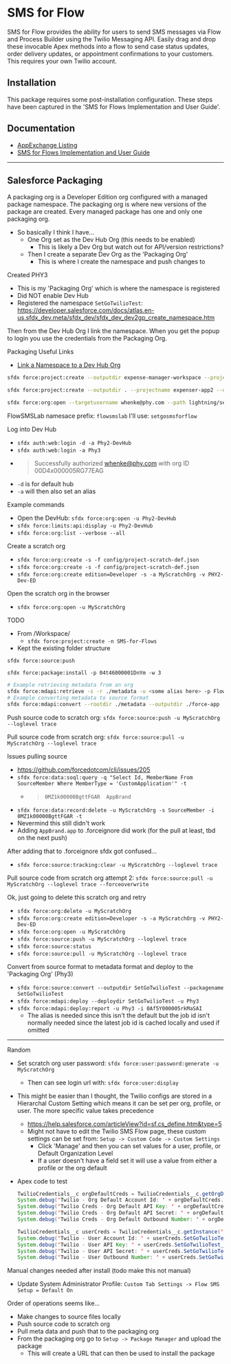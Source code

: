 # SMS for Flow

SMS for Flow provides the ability for users to send SMS messages via Flow and Process Builder using the Twilio Messaging API.  Easily drag and drop these invocable Apex methods into a flow to send case status updates, order delivery updates, or appointment confirmations to your customers. This requires your own Twilio account.

## Installation

This package requires some post-installation configuration. These steps have been captured in the 'SMS for Flows Implementation and User Guide'.

## Documentation

- [AppExchange Listing](https://appexchange.salesforce.com/appxListingDetail?listingId=a0N3A00000FeF9YUAV)
- [SMS for Flows Implementation and User Guide](https://appexchange.salesforce.com/servlet/servlet.FileDownload?file=00P3A00000gAwX0UAK)

---

## Salesforce Packaging

A packaging org is a Developer Edition org configured with a managed package namespace. The packaging org is where new versions of the package are created. Every managed package has one and only one packaging org.

- So basically I think I have...
  - One Org set as the Dev Hub Org (this needs to be enabled)
    - This is likely a Dev Org but watch out for API/version restrictions?
  - Then I create a separate Dev Org as the 'Packaging Org'
    - This is where I create the namespace and push changes to

Created PHY3

- This is my 'Packaging Org' which is where the namespace is registered
- Did NOT enable Dev Hub
- Registered the namespace `SetGoTwilioTest`: <https://developer.salesforce.com/docs/atlas.en-us.sfdx_dev.meta/sfdx_dev/sfdx_dev_dev2gp_create_namespace.htm>

Then from the Dev Hub Org I link the namespace. When you get the popup to login you use the credentials from the Packaging Org.

Packaging Useful Links

- [Link a Namespace to a Dev Hub Org](https://help.salesforce.com/articleView?id=sf.sfdx_dev_reg_namespace.htm)

```bash
sfdx force:project:create --outputdir expense-manager-workspace --projectname expenser-app --defaultpackagedir source-folder

sfdx force:project:create --outputdir . --projectname expenser-app2 --defaultpackagedir source-folder

sfdx force:org:open --targetusername whenke@phy.com --path lightning/setup/Package/home
```

FlowSMSLab namesace prefix: `flowsmslab`
I'll use: `setgosmsforflow`

Log into Dev Hub

- `sfdx auth:web:login -d -a Phy2-DevHub`
- `sfdx auth:web:login -a Phy3`
- > Successfully authorized whenke@phy.com with org ID 00D4x000005RG77EAG
- `-d` is for default hub
- `-a` will then also set an alias

Example commands

- Open the DevHub: `sfdx force:org:open -u Phy2-DevHub`
- `sfdx force:limits:api:display -u Phy2-DevHub`
- `sfdx force:org:list --verbose --all`

Create a scratch org

- `sfdx force:org:create -s -f config/project-scratch-def.json`
- `sfdx force:org:create -s -f config/project-scratch-def.json`
- `sfdx force:org:create edition=Developer -s -a MyScratchOrg -v PHY2-Dev-ED`

Open the scratch org in the browser

- `sfdx force:org:open -u MyScratchOrg`

TODO

- From /Workspace/
  - `sfdx force:project:create -n SMS-for-Flows`
- Kept the existing folder structure

`sfdx force:source:push`

`sfdx force:package:install -p 04t46000001DnYm -w 3`

```bash
# Example retrieving metadata from an org
sfdx force:mdapi:retrieve -s -r ./metadata -u <some alias here> -p FlowSMSLab
# Example converting metadata to source format
sfdx force:mdapi:convert --rootdir ./metadata --outputdir ./force-app
```

Push source code to scratch org: `sfdx force:source:push -u MyScratchOrg --loglevel trace`

Pull source code from scratch org: `sfdx force:source:pull -u MyScratchOrg --loglevel trace`

Issues pulling source

- <https://github.com/forcedotcom/cli/issues/205>
- `sfdx force:data:soql:query -q "Select Id, MemberName From SourceMember Where MemberType = 'CustomApplication'" -t`
  - > `0MZ1k00000BgttFGAR  AppBrand`
- `sfdx force:data:record:delete -u MyScratchOrg -s SourceMember -i 0MZ1k00000BgttFGAR -t`
- Nevermind this still didn't work
- Adding `AppBrand.app` to .forceignore did work (for the pull at least, tbd on the next push)

After adding that to .forceignore sfdx got confused...

- `sfdx force:source:tracking:clear -u MyScratchOrg --loglevel trace`

Pull source code from scratch org attempt 2: `sfdx force:source:pull -u MyScratchOrg --loglevel trace --forceoverwrite`

Ok, just going to delete this scratch org and retry

- `sfdx force:org:delete -u MyScratchOrg`
- `sfdx force:org:create edition=Developer -s -a MyScratchOrg -v PHY2-Dev-ED`
- `sfdx force:org:open -u MyScratchOrg`
- `sfdx force:source:push -u MyScratchOrg --loglevel trace`
- `sfdx force:source:status`
- `sfdx force:source:pull -u MyScratchOrg --loglevel trace`

Convert from source format to metadata format and deploy to the 'Packaging Org' (Phy3)

- `sfdx force:source:convert --outputdir SetGoTwilioTest --packagename SetGoTwilioTest`
- `sfdx force:mdapi:deploy --deploydir SetGoTwilioTest -u Phy3`
- `sfdx force:mdapi:deploy:report -u Phy3 -i 0Af5Y000005rkMaSAI`
  - The alias is needed since this isn't the default but the job id isn't normally needed since the latest job id is cached locally and used if omitted

---

Random

- Set scratch org user password: `sfdx force:user:password:generate -u MyScratchOrg`
  - Then can see login url with: `sfdx force:user:display`
- This might be easier than I thought, the Twilio configs are stored in a Hierarchal Custom Setting which means it can be set per org, profile, or user. The more specific value takes precedence
  - <https://help.salesforce.com/articleView?id=sf.cs_define.htm&type=5>
  - Might not have to edit the Twilio SMS Flow page, these custom settings can be set from: `Setup -> Custom Code -> Custom Settings`
    - Click 'Manage' and then you can set values for a user, profile, or Default Organization Level
    - If a user doesn't have a field set it will use a value from either a profile or the org default
- Apex code to test

  ```java
  TwilioCredentials__c orgDefaultCreds = TwilioCredentials__c.getOrgDefaults();
  System.debug('Twilio - Org Default Account Id: ' + orgDefaultCreds.SetGoTwilioTest__Account_Id__c);
  System.debug('Twilio Creds - Org Default API Key: ' + orgDefaultCreds.SetGoTwilioTest__API_Key__c);
  System.debug('Twilio Creds - Org Default API Secret: ' + orgDefaultCreds.SetGoTwilioTest__API_Secret__c);
  System.debug('Twilio Creds - Org Default Outbound Number: ' + orgDefaultCreds.SetGoTwilioTest__Outbound_Number__c);

  TwilioCredentials__c userCreds = TwilioCredentials__c.getInstance('0051h000005utiHAAQ');
  System.debug('Twilio - User Account Id: ' + userCreds.SetGoTwilioTest__Account_Id__c);
  System.debug('Twilio - User API Key: ' + userCreds.SetGoTwilioTest__API_Key__c);
  System.debug('Twilio - User API Secret: ' + userCreds.SetGoTwilioTest__API_Secret__c);
  System.debug('Twilio - User Outbound Number: ' + userCreds.SetGoTwilioTest__Outbound_Number__c);
  ```

Manual changes needed after install (todo make this not manual)

- Update System Administrator Profile: `Custom Tab Settings -> Flow SMS Setup = Default On`

Order of operations seems like...

- Make changes to source files locally
- Push source code to scratch org
- Pull meta data and push that to the packaging org
- From the packaging org go to `Setup -> Package Manager` and upload the package
  - This will create a URL that can then be used to install the package
